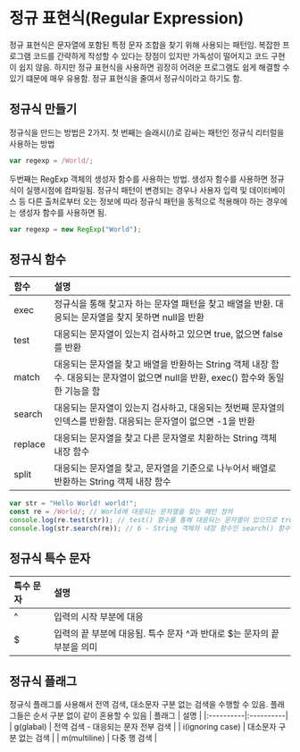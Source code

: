# 정규 표현식(Regular Expression) 
정규 표현식은 문자열에 포함된 특정 문자 조합을 찾기 위해 사용되는 패턴임. 복잡한 프로그램 코드를 간략하게 작성할 수 있다는 장점이 있지만 가독성이 떨어지고 코드 구현이 쉽지 않음. 하지만 정규 표현식을 사용하면 굉장히 어려운 프로그램도 쉽게 해결할 수 있기 떄문에 매우 유용함. 정규 표현식을 줄여서 정규식이라고 하기도 함.

## 정규식 만들기 
정규식을 만드는 방법은 2가지. 첫 번째는 슬래시(/)로 감싸는 패턴인 정규식 리터럴을 사용하는 방법
``` js
var regexp = /World/;
```
두번째는 RegExp 객체의 생성자 함수를 사용하는 방법. 생성자 함수를 사용하면 정규식이 실행시점에 컴파일됨. 정규식 패턴이 변경되는 경우나 사용자 입력 및 데이터베이스 등 다른 출처로부터 오는 정보에 따라 정규식 패턴을 동적으로 적용해야 하는 경우에는 생성자 함수를 사용하면 됨.

``` js
var regexp = new RegExp("World");
```

## 정규식 함수
| 함수  | 설명  |
|:----------|:----------|
| exec    | 정규식을 통해 찾고자 하는 문자열 패턴을 찾고 배열을 반환. 대응되는 문자열을 찾지 못하면 null을 반환    |
| test    | 대응되는 문자열이 있는지 검사하고 있으면 true, 없으면 false를 반환    |
| match    | 대응되는 문자열을 찾고 배열을 반환하는 String 객체 내장 함수. 대응되는 문자열이 없으면 null을 반환, exec() 함수와 동일한 기능을 함   |
| search    | 대응되는 문자열이 있는지 검사하고, 대응되는 첫번째 문자열의 인덱스를 반환함. 대응되는 문자열이 없으면 -1을 반환    |
| replace    | 대응되는 문자열을 찾고 다른 문자열로 치환하는 String 객체 내장 함수    |
| split    | 대응되는 문자열을 찾고, 문자열을 기준으로 나누어서 배열로 반환하는 String 객체 내장 함수    |

``` js
var str = "Hello World! world!";
const re = /World/; // World에 대응되는 문자열을 찾는 패턴 정의
console.log(re.test(str)); // test() 함수를 통해 대응되는 문자열이 있으므로 true 반환
console.log(str.search(re)); // 6 - String 객체의 내장 함수인 search() 함수에 정규식을 적용해서 대응되는 문자열이 발견되면 인덱스 번호 반환
```

## 정규식 특수 문자 
| 특수 문자  | 설명  |
|:----------|:----------|
| ^    | 입력의 시작 부분에 대응    |
| $    | 입력의 끝 부분에 대응됨. 특수 문자 ^과 반대로 $는 문자의 끝 부분을 의미    |

## 정규식 플래그
정규식 플래그를 사용해서 전역 검색, 대소문자 구분 없는 검색을 수행할 수 있음. 플래그들은 순서 구분 없이 같이 혼용할 수 있음
| 플래그  | 설명  |
|:----------|:----------|
| g(glabal)    | 전역 검색 - 대응되는 문자 전부 검색    |
| i(ignoring case)    | 대소문자 구분 없는 검색    |
| m(multiline)    | 다중 행 검색    |
